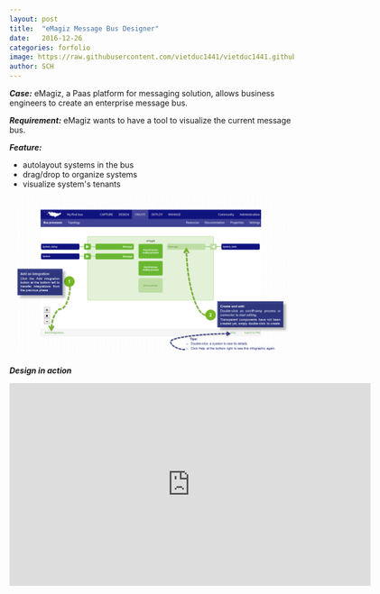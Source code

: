 ```yaml
---
layout: post
title:  "eMagiz Message Bus Designer"
date:   2016-12-26
categories: forfolio  
image: https://raw.githubusercontent.com/vietduc1441/vietduc1441.github.io/master/img/create_busProcess.png
author: SCH
---
```

*__Case:__* eMagiz, a Paas platform for messaging solution, allows business engineers to create an enterprise message bus.

*__Requirement:__* eMagiz wants to have a tool to visualize the current message bus. 

*__Feature:__*

- autolayout systems in the bus
- drag/drop to organize systems
- visualize system's tenants


![bus designer](https://raw.githubusercontent.com/vietduc1441/vietduc1441.github.io/master/img/create_busProcess.png "Bus designer")

*__Design in action__*

<iframe width="640" height="360" src="https://www.youtube.com/watch?v=08Mf4fCaB_A" frameborder="0" ></iframe>


